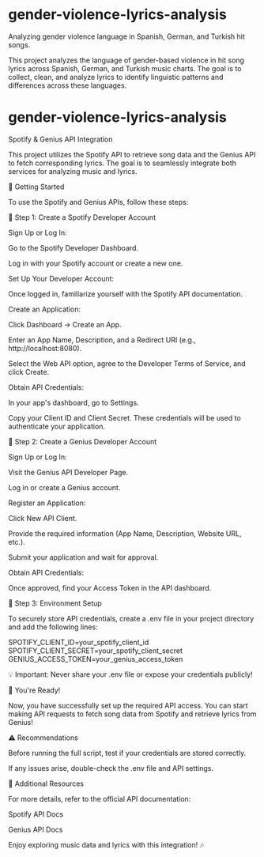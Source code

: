# gender-violence-lyrics-analysis
Analyzing gender violence language in Spanish, German, and Turkish hit songs.

This project analyzes the language of gender-based violence in hit song lyrics across Spanish, German, and Turkish music charts. The goal is to collect, clean, and analyze lyrics to identify linguistic patterns and differences across these languages.

# gender-violence-lyrics-analysis
Spotify & Genius API Integration

This project utilizes the Spotify API to retrieve song data and the Genius API to fetch corresponding lyrics. The goal is to seamlessly integrate both services for analyzing music and lyrics.


🚀 Getting Started

To use the Spotify and Genius APIs, follow these steps:

🔹 Step 1: Create a Spotify Developer Account

Sign Up or Log In:

Go to the Spotify Developer Dashboard.

Log in with your Spotify account or create a new one.

Set Up Your Developer Account:

Once logged in, familiarize yourself with the Spotify API documentation.

Create an Application:

Click Dashboard → Create an App.

Enter an App Name, Description, and a Redirect URI (e.g., http://localhost:8080).

Select the Web API option, agree to the Developer Terms of Service, and click Create.

Obtain API Credentials:

In your app's dashboard, go to Settings.

Copy your Client ID and Client Secret. These credentials will be used to authenticate your application.

🔹 Step 2: Create a Genius Developer Account

Sign Up or Log In:

Visit the Genius API Developer Page.

Log in or create a Genius account.

Register an Application:

Click New API Client.

Provide the required information (App Name, Description, Website URL, etc.).

Submit your application and wait for approval.

Obtain API Credentials:

Once approved, find your Access Token in the API dashboard.

🔹 Step 3: Environment Setup

To securely store API credentials, create a .env file in your project directory and add the following lines:

SPOTIFY_CLIENT_ID=your_spotify_client_id
SPOTIFY_CLIENT_SECRET=your_spotify_client_secret
GENIUS_ACCESS_TOKEN=your_genius_access_token

💡 Important: Never share your .env file or expose your credentials publicly!

🎉 You're Ready!

Now, you have successfully set up the required API access. You can start making API requests to fetch song data from Spotify and retrieve lyrics from Genius!

⚠️ Recommendations

Before running the full script, test if your credentials are stored correctly.

If any issues arise, double-check the .env file and API settings.

📌 Additional Resources

For more details, refer to the official API documentation:

Spotify API Docs

Genius API Docs

Enjoy exploring music data and lyrics with this integration! 🎶
